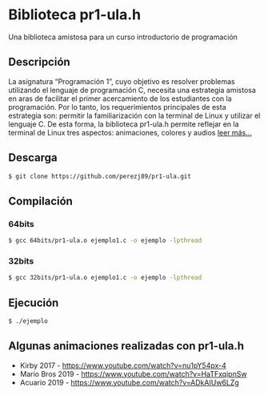 # Biblioteca pr1-ula.h
Una biblioteca amistosa para un curso introductorio de programación

## Descripción
La asignatura “Programación 1”, cuyo objetivo es resolver problemas utilizando el lenguaje de programación C, necesita una estrategia amistosa en aras de facilitar el primer acercamiento de los estudiantes con la programación. Por lo tanto, los requerimientos principales de esta estrategia son: permitir la familiarización con la terminal de Linux y utilizar el lenguaje C. De esta forma, la biblioteca pr1-ula.h permite reflejar en la terminal de Linux tres aspectos: animaciones, colores y audios [leer más...](https://www.researchgate.net/publication/338547376_LE1_Una_estrategia_amistosa_para_un_curso_introductorio_de_programacion)

## Descarga
```bash
$ git clone https://github.com/perezj89/pr1-ula.git
```

## Compilación
### 64bits
```bash
$ gcc 64bits/pr1-ula.o ejemplo1.c -o ejemplo -lpthread
```
### 32bits
```bash
$ gcc 32bits/pr1-ula.o ejemplo1.c -o ejemplo -lpthread
```
## Ejecución
```bash
$ ./ejemplo
```
## Algunas animaciones realizadas con pr1-ula.h

* Kirby 2017 - https://www.youtube.com/watch?v=nu1pY54px-4
* Mario Bros 2019 - https://www.youtube.com/watch?v=HaTFxqipnSw
* Acuario 2019 - https://www.youtube.com/watch?v=ADkAIUw6LZg
